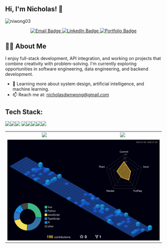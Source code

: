 ## Hi, I'm Nicholas! 👋
<p align="left"> <img src="https://komarev.com/ghpvc/?username=niwong03&label=Profile%20views&color=ffa3dd&style=flat" alt="niwong03" /> </p>
<p align="center">
  <a href="mailto:nicholasdwnwong@gmail.com">
    <img src="https://img.shields.io/badge/email-nicholasdwnwong@gmail.com-23D14836.svg?&style=for-the-badge&logo=gmail&logoColor=white" alt="Email Badge"/>
  </a>
  <a href="https://www.linkedin.com/in/nicholas-wong-110b2b231/" target="_blank">
    <img src="https://img.shields.io/badge/LinkedIn-nicholas--wong-0077B5?style=for-the-badge&logo=linkedin&logoColor=white" alt="LinkedIn Badge"/>
  </a>
   <a href="https://portfolio-github-io-niwong03s-projects.vercel.app/">
    <img src="https://img.shields.io/badge/Portfolio-Visit%20Site-4CAF50?style=for-the-badge&logo=vercel&logoColor=white" alt="Portfolio Badge"/>
  </a>
</p>

## 👨‍💻 About Me

I enjoy full-stack development, API integration, and working on projects that combine creativity with problem-solving. I'm currently exploring opportunities in software engineering, data engineering, and backend development.
- 🌱 Learning more about system design, artificial intelligence, and machine learning.
- 📫 Reach me at: nicholasdwnwong@gmail.com

## Tech Stack:

<img src="https://img.shields.io/badge/JavaScript-F7DF1E?style=for-the-badge&logo=javascript&logoColor=black" /><img src="https://img.shields.io/badge/Python-3776AB?style=for-the-badge&logo=python&logoColor=white" /><img src="https://img.shields.io/badge/React-20232A?style=for-the-badge&logo=react&logoColor=61DAFB" />  <img src="https://img.shields.io/badge/C++-00599C?style=for-the-badge&logo=c%2B%2B&logoColor=white" /><img src="https://img.shields.io/badge/Flask-000000?style=for-the-badge&logo=flask&logoColor=white" /><img src="https://img.shields.io/badge/SQL-4479A1?style=for-the-badge&logo=postgresql&logoColor=white" /><img src="https://img.shields.io/badge/HTML5-E34F26?style=for-the-badge&logo=html5&logoColor=white" /><img src="https://img.shields.io/badge/CSS3-1572B6?style=for-the-badge&logo=css3&logoColor=white" />
<table align="center">
  <tr>
    <td align="center">
      <img src="https://github-readme-stats.vercel.app/api?username=niwong03&show_icons=true&theme=tokyonight" />
    </td>
    <td align="center">
      <img src="https://github-readme-stats.vercel.app/api/top-langs?username=niwong03&show_icons=true&theme=tokyonight" height="195" />
    </td>
  </tr>
  <tr>
    <td colspan="2" align="center">
      <img src="./profile-3d-contrib/profile-night-view.svg" width="600" />
    </td>
  </tr>
</table>

<!-- 
**NiWong03/NiWong03** is a ✨ _special_ ✨ repository because its `README.md` (this file) appears on your GitHub profile.

Here are some ideas to get you started:

- 🔭 I’m currently working on ...
- 🌱 I’m currently learning ...
- 👯 I’m looking to collaborate on ...
- 🤔 I’m looking for help with ...
- 💬 Ask me about ...
- 📫 How to reach me: ...
- 😄 Pronouns: ...
- ⚡ Fun fact: ...
-->
